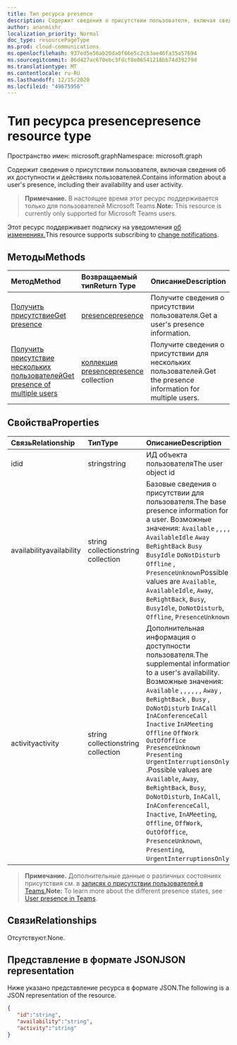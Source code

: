 ```yaml
---
title: Тип ресурса presence
description: Содержит сведения о присутствии пользователя, включая сведения об их доступности и действиях пользователей.
author: ananmishr
localization_priority: Normal
doc_type: resourcePageType
ms.prod: cloud-communications
ms.openlocfilehash: 937ed5e56ab20da0f66e5c2cb3ae46fa35a57694
ms.sourcegitcommit: 86d427ac670ebc3fdcf8e06541218bb74d39279d
ms.translationtype: MT
ms.contentlocale: ru-RU
ms.lasthandoff: 12/15/2020
ms.locfileid: "49675956"
---
```

# <a name="presence-resource-type"></a><span data-ttu-id="2c6ab-103">Тип ресурса presence</span><span class="sxs-lookup"><span data-stu-id="2c6ab-103">presence resource type</span></span>

<span data-ttu-id="2c6ab-104">Пространство имен: microsoft.graph</span><span class="sxs-lookup"><span data-stu-id="2c6ab-104">Namespace: microsoft.graph</span></span>

<span data-ttu-id="2c6ab-105">Содержит сведения о присутствии пользователя, включая сведения об их доступности и действиях пользователей.</span><span class="sxs-lookup"><span data-stu-id="2c6ab-105">Contains information about a user's presence, including their availability and user activity.</span></span>

> <span data-ttu-id="2c6ab-106">**Примечание.** В настоящее время этот ресурс поддерживается только для пользователей Microsoft Teams.</span><span class="sxs-lookup"><span data-stu-id="2c6ab-106">**Note:** This resource is currently only supported for Microsoft Teams users.</span></span>

<span data-ttu-id="2c6ab-107">Этот ресурс поддерживает подписку на уведомления [об изменениях.](/graph/webhooks)</span><span class="sxs-lookup"><span data-stu-id="2c6ab-107">This resource supports subscribing to [change notifications](/graph/webhooks).</span></span>

## <a name="methods"></a><span data-ttu-id="2c6ab-108">Методы</span><span class="sxs-lookup"><span data-stu-id="2c6ab-108">Methods</span></span>

| <span data-ttu-id="2c6ab-109">Метод</span><span class="sxs-lookup"><span data-stu-id="2c6ab-109">Method</span></span>                                                            | <span data-ttu-id="2c6ab-110">Возвращаемый тип</span><span class="sxs-lookup"><span data-stu-id="2c6ab-110">Return Type</span></span>                                       | <span data-ttu-id="2c6ab-111">Описание</span><span class="sxs-lookup"><span data-stu-id="2c6ab-111">Description</span></span>                                  |
|:------------------------------------------------------------------|:--------------------------------------------------|:---------------------------------------------|
| [<span data-ttu-id="2c6ab-112">Получить присутствие</span><span class="sxs-lookup"><span data-stu-id="2c6ab-112">Get presence</span></span>](../api/presence-get.md)     | [<span data-ttu-id="2c6ab-113">presence</span><span class="sxs-lookup"><span data-stu-id="2c6ab-113">presence</span></span>](../resources/presence.md)     | <span data-ttu-id="2c6ab-114">Получите сведения о присутствии пользователя.</span><span class="sxs-lookup"><span data-stu-id="2c6ab-114">Get a user's presence information.</span></span>
| [<span data-ttu-id="2c6ab-115">Получить присутствие нескольких пользователей</span><span class="sxs-lookup"><span data-stu-id="2c6ab-115">Get presence of multiple users</span></span>](../api/cloudcommunications-getpresencesbyuserid.md)    |  <span data-ttu-id="2c6ab-116">[коллекция presence](../resources/presence.md)</span><span class="sxs-lookup"><span data-stu-id="2c6ab-116">[presence](../resources/presence.md) collection</span></span>     |  <span data-ttu-id="2c6ab-117">Получите сведения о присутствии для нескольких пользователей.</span><span class="sxs-lookup"><span data-stu-id="2c6ab-117">Get the presence information for multiple users.</span></span>      |


## <a name="properties"></a><span data-ttu-id="2c6ab-118">Свойства</span><span class="sxs-lookup"><span data-stu-id="2c6ab-118">Properties</span></span>

| <span data-ttu-id="2c6ab-119">Связь</span><span class="sxs-lookup"><span data-stu-id="2c6ab-119">Relationship</span></span>        | <span data-ttu-id="2c6ab-120">Тип</span><span class="sxs-lookup"><span data-stu-id="2c6ab-120">Type</span></span>                                                 | <span data-ttu-id="2c6ab-121">Описание</span><span class="sxs-lookup"><span data-stu-id="2c6ab-121">Description</span></span>                                                         |
|:--------------------|:-----------------------------------------------------|:--------------------------------------------------------------------|
|<span data-ttu-id="2c6ab-122">id</span><span class="sxs-lookup"><span data-stu-id="2c6ab-122">id</span></span>    |  <span data-ttu-id="2c6ab-123">string</span><span class="sxs-lookup"><span data-stu-id="2c6ab-123">string</span></span>     |  <span data-ttu-id="2c6ab-124">ИД объекта пользователя</span><span class="sxs-lookup"><span data-stu-id="2c6ab-124">The user object id</span></span>   |
|<span data-ttu-id="2c6ab-125">availability</span><span class="sxs-lookup"><span data-stu-id="2c6ab-125">availability</span></span>    |  <span data-ttu-id="2c6ab-126">string collection</span><span class="sxs-lookup"><span data-stu-id="2c6ab-126">string collection</span></span>   |   <span data-ttu-id="2c6ab-127">Базовые сведения о присутствии для пользователя.</span><span class="sxs-lookup"><span data-stu-id="2c6ab-127">The base presence information for a user.</span></span> <span data-ttu-id="2c6ab-128">Возможные значения: `Available` , , , , `AvailableIdle`  `Away` `BeRightBack` `Busy` `BusyIdle` `DoNotDisturb` `Offline` , `PresenceUnknown`</span><span class="sxs-lookup"><span data-stu-id="2c6ab-128">Possible values are `Available`, `AvailableIdle`,  `Away`, `BeRightBack`, `Busy`, `BusyIdle`, `DoNotDisturb`, `Offline`, `PresenceUnknown`</span></span>  |
|<span data-ttu-id="2c6ab-129">activity</span><span class="sxs-lookup"><span data-stu-id="2c6ab-129">activity</span></span>    |  <span data-ttu-id="2c6ab-130">string collection</span><span class="sxs-lookup"><span data-stu-id="2c6ab-130">string collection</span></span>      |    <span data-ttu-id="2c6ab-131">Дополнительная информация о доступности пользователя.</span><span class="sxs-lookup"><span data-stu-id="2c6ab-131">The supplemental information to a user's availability.</span></span> <span data-ttu-id="2c6ab-132">Возможные значения: `Available` , , , , , , `Away` , `BeRightBack` , `Busy` , `DoNotDisturb` `InACall` `InAConferenceCall` `Inactive` `InAMeeting` `Offline` `OffWork` `OutOfOffice` `PresenceUnknown` `Presenting` `UrgentInterruptionsOnly` .</span><span class="sxs-lookup"><span data-stu-id="2c6ab-132">Possible values are `Available`, `Away`, `BeRightBack`, `Busy`, `DoNotDisturb`, `InACall`, `InAConferenceCall`, `Inactive`, `InAMeeting`, `Offline`, `OffWork`, `OutOfOffice`, `PresenceUnknown`, `Presenting`, `UrgentInterruptionsOnly`.</span></span>       |

><span data-ttu-id="2c6ab-133">**Примечание.** Дополнительные данные о различных состояниях присутствия см. в [записях о присутствии пользователей в Teams.](/microsoftteams/presence-admins)</span><span class="sxs-lookup"><span data-stu-id="2c6ab-133">**Note:** To learn more about the different presence states, see [User presence in Teams](/microsoftteams/presence-admins).</span></span> 

## <a name="relationships"></a><span data-ttu-id="2c6ab-134">Связи</span><span class="sxs-lookup"><span data-stu-id="2c6ab-134">Relationships</span></span>

<span data-ttu-id="2c6ab-135">Отсутствуют.</span><span class="sxs-lookup"><span data-stu-id="2c6ab-135">None.</span></span>

## <a name="json-representation"></a><span data-ttu-id="2c6ab-136">Представление в формате JSON</span><span class="sxs-lookup"><span data-stu-id="2c6ab-136">JSON representation</span></span>

<span data-ttu-id="2c6ab-137">Ниже указано представление ресурса в формате JSON.</span><span class="sxs-lookup"><span data-stu-id="2c6ab-137">The following is a JSON representation of the resource.</span></span>

<!-- {
  "blockType": "resource",
  "optionalProperties": [
  ],
  "@odata.type": "microsoft.graph.presence"
}-->
```json
{
   "id":"string",
   "availability":"string",
   "activity":"string"
}
```
